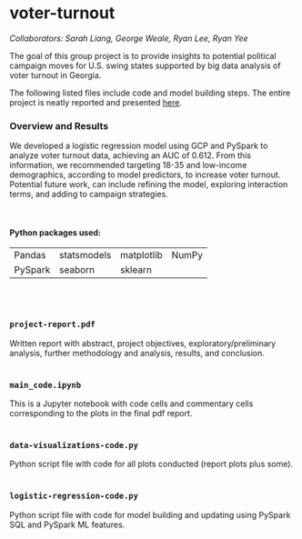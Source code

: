 # voter-turnout
*Collaborators: Sarah Liang, George Weale, Ryan Lee, Ryan Yee*

The goal of this group project is to provide insights to potential political campaign moves for U.S. swing states supported by big data analysis of voter turnout in Georgia.


The following listed files include code and model building steps. The entire project is neatly reported and presented [here](https://liang-sarah.github.io/voter-turnout/project-report.pdf).
<br />

### Overview and Results
We developed a logistic regression model using GCP and PySpark to analyze voter turnout data, achieving an AUC of 0.612. From this information, we recommended targeting 18-35 and low-income demographics, according to model predictors, to increase voter turnout. Potential future work, can include refining the model, exploring interaction terms, and adding to campaign strategies.



<br />

#### Python packages used:
<table border = "0">
  <tr>
    <td>Pandas</td> <td>statsmodels</td> <td>matplotlib</td> <td>NumPy</td>
  </tr>
  <tr>
     <td>PySpark</td> <td>seaborn</td> <td>sklearn</td>
  </tr>
</table>
<br />
<br />

### `project-report.pdf`
Written report with abstract, project objectives, exploratory/preliminary analysis, further methodology and analysis, results, and conclusion.
<br />
<br />

### `main_code.ipynb`
This is a Jupyter notebook with code cells and commentary cells corresponding to the plots in the final pdf report.
<br />
<br />

### `data-visualizations-code.py`
Python script file with code for all plots conducted (report plots plus some).
<br />
<br />

### `logistic-regression-code.py`
Python script file with code for model building and updating using PySpark SQL and PySpark ML features.
